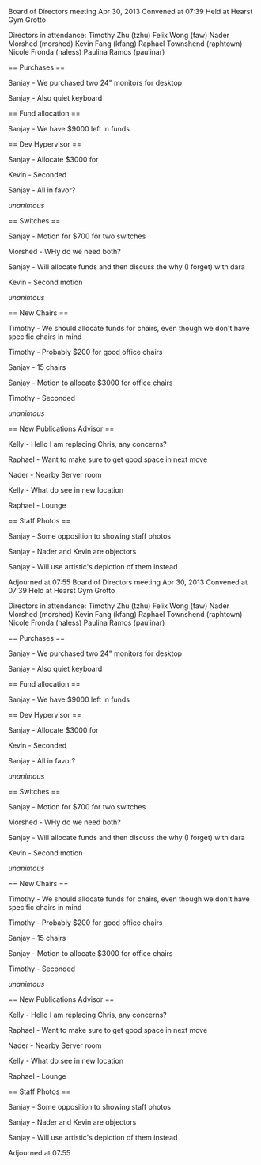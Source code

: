 Board of Directors meeting Apr 30, 2013
Convened at 07:39
Held at Hearst Gym Grotto

Directors in attendance:
Timothy Zhu (tzhu)
Felix Wong (faw)
Nader Morshed (morshed)
Kevin Fang (kfang)
Raphael Townshend (raphtown)
Nicole Fronda (naless)
Paulina Ramos (paulinar)

== Purchases ==

Sanjay - We purchased two 24" monitors for desktop

Sanjay - Also quiet keyboard

== Fund allocation ==

Sanjay - We have $9000 left in funds

== Dev Hypervisor ==

Sanjay - Allocate $3000 for

Kevin - Seconded

Sanjay - All in favor?

*unanimous*

== Switches ==

Sanjay - Motion for $700 for two switches

Morshed - WHy do we need both?

Sanjay - Will allocate funds and then discuss the why (I forget) with dara

Kevin - Second motion

*unanimous*

== New Chairs ==

Timothy - We should allocate funds for chairs, even though we don't have specific chairs in mind

Timothy - Probably $200 for good office chairs

Sanjay - 15 chairs

Sanjay - Motion to allocate $3000 for office chairs

Timothy - Seconded

*unanimous*

== New Publications Advisor ==

Kelly - Hello I am replacing Chris, any concerns?

Raphael - Want to make sure to get good space in next move

Nader - Nearby Server room

Kelly - What do see in new location

Raphael - Lounge

== Staff Photos ==

Sanjay - Some opposition to showing staff photos

Sanjay - Nader and Kevin are objectors

Sanjay - Will use artistic's depiction of them instead

Adjourned at 07:55
Board of Directors meeting Apr 30, 2013
Convened at 07:39
Held at Hearst Gym Grotto

Directors in attendance:
Timothy Zhu (tzhu)
Felix Wong (faw)
Nader Morshed (morshed)
Kevin Fang (kfang)
Raphael Townshend (raphtown)
Nicole Fronda (naless)
Paulina Ramos (paulinar)

== Purchases ==

Sanjay - We purchased two 24" monitors for desktop

Sanjay - Also quiet keyboard

== Fund allocation ==

Sanjay - We have $9000 left in funds

== Dev Hypervisor ==

Sanjay - Allocate $3000 for

Kevin - Seconded

Sanjay - All in favor?

*unanimous*

== Switches ==

Sanjay - Motion for $700 for two switches

Morshed - WHy do we need both?

Sanjay - Will allocate funds and then discuss the why (I forget) with dara

Kevin - Second motion

*unanimous*

== New Chairs ==

Timothy - We should allocate funds for chairs, even though we don't have specific chairs in mind

Timothy - Probably $200 for good office chairs

Sanjay - 15 chairs

Sanjay - Motion to allocate $3000 for office chairs

Timothy - Seconded

*unanimous*

== New Publications Advisor ==

Kelly - Hello I am replacing Chris, any concerns?

Raphael - Want to make sure to get good space in next move

Nader - Nearby Server room

Kelly - What do see in new location

Raphael - Lounge

== Staff Photos ==

Sanjay - Some opposition to showing staff photos

Sanjay - Nader and Kevin are objectors

Sanjay - Will use artistic's depiction of them instead

Adjourned at 07:55
